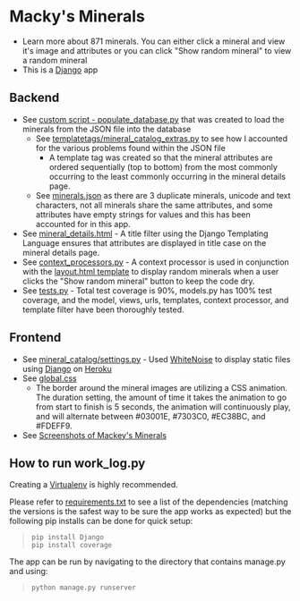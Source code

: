 # Macky's Minerals
* Learn more about 871 minerals.  You can either click a mineral and view it's
image and attributes or you can click "Show random mineral" to view a
random mineral
* This is a [Django](https://www.djangoproject.com/) app

## Backend
* See [custom script - populate_database.py](https://github.com/FVPukay/mackys-minerals/blob/master/populate_database.py) that was created to load the minerals from the JSON file into the database
    * See [templatetags/mineral_catalog_extras.py](https://github.com/FVPukay/mackys-minerals/blob/master/minerals_app/templatetags/mineral_catalog_extras.py) to see how I accounted for the various problems found within the JSON file
        * A template tag was created so that the mineral attributes are ordered sequentially (top to bottom) from the most commonly occurring to the least commonly occurring in the mineral details page.
    * See [minerals.json](https://github.com/FVPukay/mackys-minerals/blob/master/minerals.json) as there are 3 duplicate minerals, unicode and text characters, not all minerals share the same attributes, and some attributes have empty strings for values and this has been accounted for in this app.
* See [mineral_details.html](https://github.com/FVPukay/mackys-minerals/blob/master/minerals_app/templates/minerals_app/mineral_details.html) - A title filter using the Django Templating Language ensures that attributes are displayed in title case on the
mineral details page.
* See [context_processors.py](https://github.com/FVPukay/mackys-minerals/blob/master/minerals_app/context_processors.py) - A context processor is used in conjunction with the [layout.html template](https://github.com/FVPukay/mackys-minerals/blob/master/minerals_app/templates/minerals_app/layout.html) to display random minerals when a user clicks the "Show random mineral" button
to keep the code dry.
* See [tests.py](https://github.com/FVPukay/mackys-minerals/blob/master/minerals_app/tests.py) - Total test coverage is 90%, models.py has 100% test
coverage, and the model, views, urls, templates, context processor, and template filter have been thoroughly tested.

## Frontend
* See [mineral_catalog/settings.py](https://github.com/FVPukay/mackys-minerals/blob/master/mineral_catalog/settings.py) - Used [WhiteNoise](https://pypi.org/project/whitenoise/) to display static files using [Django](https://www.djangoproject.com/) on [Heroku](https://www.heroku.com/)
* See [global.css](https://github.com/FVPukay/mackys-minerals/blob/master/minerals_app/static/css/global.css)
    * The border around the mineral images are utilizing a CSS animation.  The duration setting, the amount of time it takes the animation to go from start to finish is 5 seconds, the animation will continuously play, and will alternate between #03001E, #7303C0, #EC38BC, and #FDEFF9.
* See [Screenshots of Mackey's Minerals](https://www.flickr.com/photos/156561177@N03/albums/72157710579421712)

## How to run work_log.py
Creating a [Virtualenv](https://pythonbasics.org/virtualenv/) is highly recommended.

Please refer to [requirements.txt](https://github.com/FVPukay/mackys-minerals/blob/master/requirements.txt) to see a list of the dependencies
(matching the versions is the safest way to be sure the app works as expected)
but the following pip installs can be done for quick setup:

>`pip install Django`  
`pip install coverage`

The app can be run by navigating to the directory that contains manage.py
and using:
>`python manage.py runserver`
